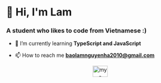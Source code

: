 <h1>👋 Hi, I'm Lam</h1>
<h3>A student who likes to code from Vietnamese :)</h3>

- 🌱 I’m currently learning **TypeScript and JavaScript**

- 📫 How to reach me **baolamnguyenha2010@gmail.com**

<p align="center">
<a href="https://discord.gg/dwadadd" target="blank"><img align="center" src="https://www.svgrepo.com/show/353655/discord-icon.svg" alt="my-discord" height="30" width="40" /></a>
